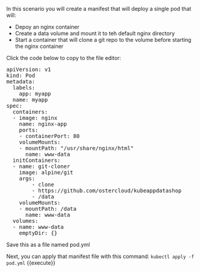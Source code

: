 In this scenario you will create a manifest that will deploy a single pod that will:
- Depoy an nginx container
- Create a data volume and mount it to teh default nginx directory
- Start a container that will clone a git repo to the volume before starting the nginx container

Click the code below to copy to the file editor:
<pre class="file" data-filename="pod.yml" data-target="insert">
apiVersion: v1
kind: Pod
metadata:
  labels:
    app: myapp 
  name: myapp
spec:
  containers:
  - image: nginx
    name: nginx-app
    ports:
    - containerPort: 80
    volumeMounts:
    - mountPath: "/usr/share/nginx/html"
      name: www-data
  initContainers:
  - name: git-cloner
    image: alpine/git
    args:
        - clone
        - https://github.com/ostercloud/kubeappdatashop
        - /data
    volumeMounts:
    - mountPath: /data
      name: www-data
  volumes:
  - name: www-data
    emptyDir: {}
</pre>    
  Save this as a file named pod.yml
    
 Next, you can apply that manifest file with this command:
 `kubectl apply -f pod.yml` {{execute}}
